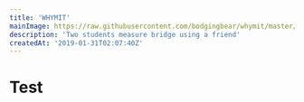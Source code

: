 ```yaml
---
title: 'WHYMIT'
mainImage: https://raw.githubusercontent.com/bodgingbear/whymit/master/website/screenshot.png
description: 'Two students measure bridge using a friend'
createdAt: '2019-01-31T02:07:40Z'
---
```


# Test

